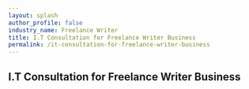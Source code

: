 ```yaml
---
layout: splash 
author_profile: false 
industry_name: Freelance Writer
title: I.T Consultation for Freelance Writer Business
permalink: /it-consultation-for-freelance-writer-business
---
```


## I.T Consultation for Freelance Writer Business